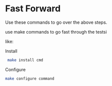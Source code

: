 # Fast Forward

Use these commands to go over the above steps.

use make commands to go fast through the testsi

like:

Install

```bash
 make install cmd
```

Configure

```bash
make configure command
```